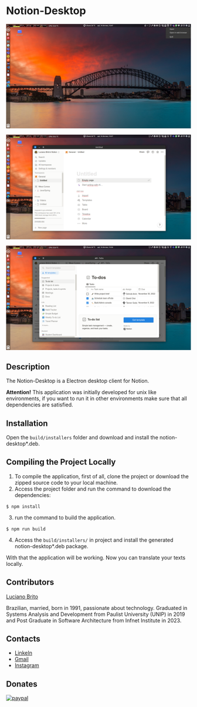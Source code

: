 # Notion-Desktop

![](./src/assets/images/Notion-PrintScreen.png)

![](./src/assets/images/Notion-PrintScreen1.png)

![](./src/assets/images/Notion-PrintScreen2.png)


## Description

The Notion-Desktop is a Electron desktop client for Notion.

**Attention!**
This application was initially developed for unix like environments, if you want to run it in other environments make sure that all dependencies are satisfied.


## Installation

Open the `build/installers` folder and download and install the notion-desktop*.deb.


## Compiling the Project Locally

1. To compile the application, first of all, clone the project or download the zipped source code to your local machine.
2. Access the project folder and run the command to download the dependencies:
```
$ npm install
```
3. run the command to build the application.
```
$ npm run build
```
4. Access the `build/installers/` in project and install the generated notion-desktop*.deb package.

With that the application will be working. Now you can translate your texts locally.


## Contributors

[Luciano Brito](https://github.com/lucianobritodev)

Brazilian, married, born in 1991, passionate about technology. Graduated in Systems Analysis and Development from Paulist University (UNIP) in 2019 and Post Graduate in Software Architecture from Infnet Institute in 2023.


## Contacts

- [LinkeIn](https://www.linkedin.com/in/luciano-brito-dev)
- [Gmail](mailto:lucianobrito.dev@gmail.com)
- [Instagram](https://www.instagram.com/lucianobrito.dev)


## Donates

[![paypal](https://www.paypalobjects.com/en_US/i/btn/btn_donateCC_LG.gif)](https://www.paypal.com/donate/?hosted_button_id=SX3L4N89M8ZRW)